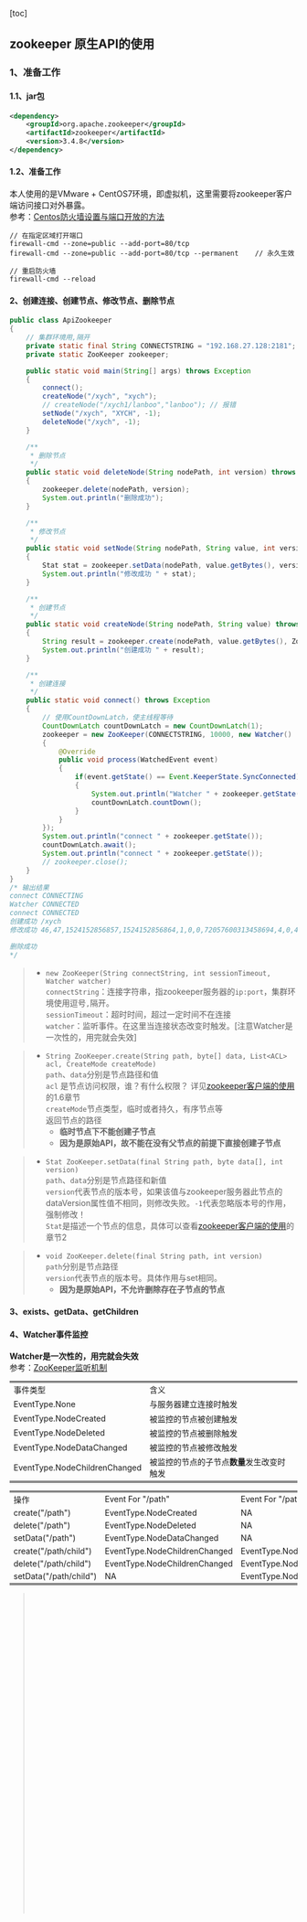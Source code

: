 [toc]

## zookeeper 原生API的使用
### 1、准备工作
#### 1.1、jar包
``` xml
<dependency>
    <groupId>org.apache.zookeeper</groupId>
    <artifactId>zookeeper</artifactId>
    <version>3.4.8</version>
</dependency>
```
#### 1.2、准备工作
本人使用的是VMware + CentOS7环境，即虚拟机，这里需要将zookeeper客户端访问接口对外暴露。<br>
参考：[Centos防火墙设置与端口开放的方法](https://blog.csdn.net/u011846257/article/details/54707864)
``` linux
// 在指定区域打开端口
firewall-cmd --zone=public --add-port=80/tcp
firewall-cmd --zone=public --add-port=80/tcp --permanent    // 永久生效

// 重启防火墙
firewall-cmd --reload
```
#### 2、创建连接、创建节点、修改节点、删除节点
``` java
public class ApiZookeeper
{
    // 集群环境用,隔开
    private static final String CONNECTSTRING = "192.168.27.128:2181";
    private static ZooKeeper zookeeper;

    public static void main(String[] args) throws Exception
    {
        connect();
        createNode("/xych", "xych");
        // createNode("/xych1/lanboo","lanboo"); // 报错
        setNode("/xych", "XYCH", -1);
        deleteNode("/xych", -1);
    }

    /**
     * 删除节点
     */
    public static void deleteNode(String nodePath, int version) throws Exception
    {
        zookeeper.delete(nodePath, version);
        System.out.println("删除成功");
    }

    /**
     * 修改节点
     */
    public static void setNode(String nodePath, String value, int version) throws Exception
    {
        Stat stat = zookeeper.setData(nodePath, value.getBytes(), version);
        System.out.println("修改成功 " + stat);
    }

    /**
     * 创建节点
     */
    public static void createNode(String nodePath, String value) throws Exception
    {
        String result = zookeeper.create(nodePath, value.getBytes(), ZooDefs.Ids.OPEN_ACL_UNSAFE, CreateMode.EPHEMERAL);
        System.out.println("创建成功 " + result);
    }

    /**
     * 创建连接
     */
    public static void connect() throws Exception
    {
        // 使用CountDownLatch，使主线程等待
        CountDownLatch countDownLatch = new CountDownLatch(1);
        zookeeper = new ZooKeeper(CONNECTSTRING, 10000, new Watcher()
        {
            @Override
            public void process(WatchedEvent event)
            {
                if(event.getState() == Event.KeeperState.SyncConnected)
                {
                    System.out.println("Watcher " + zookeeper.getState());
                    countDownLatch.countDown();
                }
            }
        });
        System.out.println("connect " + zookeeper.getState());
        countDownLatch.await();
        System.out.println("connect " + zookeeper.getState());
        // zookeeper.close();
    }
}
/* 输出结果
connect CONNECTING
Watcher CONNECTED
connect CONNECTED
创建成功 /xych
修改成功 46,47,1524152856857,1524152856864,1,0,0,72057600313458694,4,0,46

删除成功
*/
```
> - `new ZooKeeper(String connectString, int sessionTimeout, Watcher watcher)`<br>
> `connectString`：连接字符串，指zookeeper服务器的`ip:port`，集群环境使用逗号`,`隔开。<br>
> `sessionTimeout`：超时时间，超过一定时间不在连接<br>
> `watcher`：监听事件。在这里当连接状态改变时触发。[注意Watcher是一次性的，用完就会失效]<br>

> - `String ZooKeeper.create(String path, byte[] data, List<ACL> acl, CreateMode createMode)`<br>
> `path`、`data`分别是节点路径和值<br>
> `acl` 是节点访问权限，谁？有什么权限？ 详见[zookeeper客户端的使用](zookeeper学习笔记_04_客户端的使用.md)的1.6章节<br>
> `createMode`节点类型，临时或者持久，有序节点等<br>
> 返回节点的路径
>   - <b>临时节点下不能创建子节点</b><br>
>   - <b>因为是原始API，故不能在没有父节点的前提下直接创建子节点</b><br>

> - `Stat ZooKeeper.setData(final String path, byte data[], int version)`<br>
> `path`、`data`分别是节点路径和新值<br>
> `version`代表节点的版本号，如果该值与zookeeper服务器此节点的dataVersion属性值不相同，则修改失败。`-1`代表忽略版本号的作用，强制修改！<br>
> `Stat`是描述一个节点的信息，具体可以查看[zookeeper客户端的使用](zookeeper学习笔记_04_客户端的使用.md)的章节2<br>

> - `void ZooKeeper.delete(final String path, int version)`<br>
> `path`分别是节点路径<br>
> `version`代表节点的版本号。具体作用与set相同。<br>
>   - <b>因为是原始API，不允许删除存在子节点的节点</b><br>

#### 3、exists、getData、getChildren



#### 4、Watcher事件监控
<b>Watcher是一次性的，用完就会失效</b><br>
参考：[ZooKeeper监听机制](https://www.cnblogs.com/programlearning/archive/2017/05/10/6834963.html)
<table style="text-align:left;font-size:14px">
<tr>
    <td  style="border-top:double;">事件类型</td>
    <td style="border-top:double;">含义</td>
</tr>
<tr>
    <td>EventType.None</td> <td>与服务器建立连接时触发</td>
</tr>
<tr>
    <td>EventType.NodeCreated</td> <td>被监控的节点被创建触发</td>
</tr>
<tr>
    <td>EventType.NodeDeleted</td> <td>被监控的节点被删除触发</td>
</tr>
<tr>
    <td>EventType.NodeDataChanged</td> <td>被监控的节点被修改触发</td>
</tr>
<tr>
    <td style="border-bottom:double;">EventType.NodeChildrenChanged</td>
    <td style="border-bottom:double;">被监控的节点的子节点<b>数量</b>发生改变时触发</td>
</tr>
</table>

<table style="text-align:left;font-size:14px">
<tr>
    <td  style="border-top:double;">操作</td>
    <td style="border-top:double;">Event For "/path"</td>
    <td style="border-top:double;">Event For "/path/child"</td>
</tr>
<tr>
    <td>create("/path")</td> <td>EventType.NodeCreated</td> <td>NA</td>
</tr>
<tr>
    <td>delete("/path")</td> <td>EventType.NodeDeleted</td> <td>NA</td>
</tr>
<tr>
    <td>setData("/path")</td> <td>EventType.NodeDataChanged</td> <td>NA</td>
</tr>
<tr>
    <td>create("/path/child")</td> <td>EventType.NodeChildrenChanged</td> <td>EventType.NodeCreated</td>
</tr>
<tr>
    <td>delete("/path/child")</td> <td>EventType.NodeChildrenChanged</td> <td>EventType.NodeDeleted</td>
</tr>
<tr>
    <td style="border-bottom:double;">setData("/path/child")</td>
    <td style="border-bottom:double;">NA</td>
    <td style="border-bottom:double;">EventType.NodeDataChanged</td>
</tr>
</table>



> <br>
> <br>
> <br>
> <br>
> <br>
> <br>
> <br>
> <br>
> <br>
> <br>
> <br>
> <br>
> <br>
> <br>
> <br>
> <br>
> <br>
> <br>
> <br>
> <br>
> <br>
> <br>
> <br>
> <br>
> <br>
> <br>
> <br>
> <br>
> <br>
> <br>
> <br>
> <br>
> <br>

